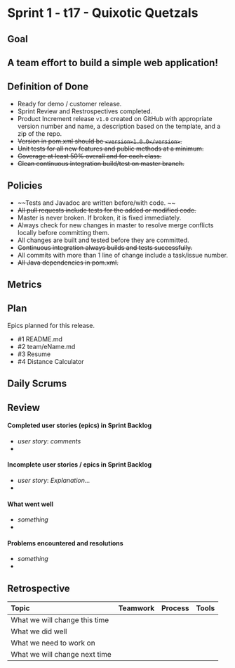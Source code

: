 # Sprint 1 - t17 - Quixotic Quetzals

## Goal

## A team effort to build a simple web application!

## Definition of Done

* Ready for demo / customer release.
* Sprint Review and Restrospectives completed.
* Product Increment release `v1.0` created on GitHub with appropriate version number and name, a description based on the template, and a zip of the repo.
* ~~Version in pom.xml should be `<version>1.0.0</version>`.~~
* ~~Unit tests for all new features and public methods at a minimum.~~
* ~~Coverage at least 50% overall and for each class.~~
* ~~Clean continuous integration build/test on master branch.~~

## Policies

* ~~Tests and Javadoc are written before/with code. ~~
* ~~All pull requests include tests for the added or modified code.~~
* Master is never broken.  If broken, it is fixed immediately.
* Always check for new changes in master to resolve merge conflicts locally before committing them.
* All changes are built and tested before they are committed.
* ~~Continuous integration always builds and tests successfully.~~
* All commits with more than 1 line of change include a task/issue number.
* ~~All Java dependencies in pom.xml.~~


## Metrics 

## Plan

Epics planned for this release.

* #1 README.md
* #2 team/eName.md
* #3 Resume
* #4 Distance Calculator

## Daily Scrums

## Review

#### Completed user stories (epics) in Sprint Backlog 
* *user story*:  *comments*
* 

#### Incomplete user stories / epics in Sprint Backlog 
* *user story*: *Explanation...*
*

#### What went well
* *something*
*

#### Problems encountered and resolutions
* *something*
*

## Retrospective

Topic | Teamwork | Process | Tools
:--- | :--- | :--- | :---
What we will change this time |  |  | 
What we did well |  |  | 
What we need to work on |  |  |
What we will change next time |  |  | 
